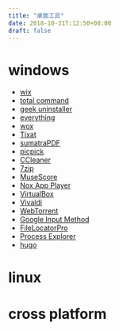 ```yaml
---
title: "桌面工具"
date: 2018-10-31T:12:50+08:00
draft: false
---
```


# windows
	
- [wix]()
- [total command]()
- [geek uninstaller]()
- [everything]()
- [wox]()
- [Tixat]()
- [sumatraPDF]()
- [picpick]()
- [CCleaner]()
- [7zip]()
- [MuseScore]()
- [Nox App Player]()
- [VirtualBox]()
- [Vivaldi]()
- [WebTorrent]()
- [Google Input Method]()
- [FileLocatorPro]()
- [Process Explorer]()
- [hugo]()

# linux

# cross platform
